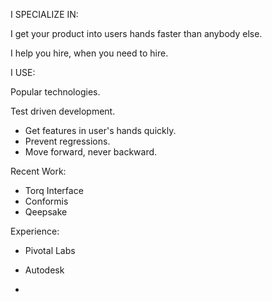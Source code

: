I SPECIALIZE IN:

I get your product into users hands faster than anybody else.

I help you hire, when you need to hire.

I USE:

Popular technologies.

Test driven development.

- Get features in user's hands quickly.
- Prevent regressions.
- Move forward, never backward.

Recent Work:

- Torq Interface
- Conformis
- Qeepsake

Experience:

- Pivotal Labs
- Autodesk

-
